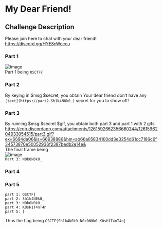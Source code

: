 # My Dear Friend!

## Challenge Description
Please join here to chat with your dear friend! https://discord.gg/HYE8cWeccu

### Part 1
![image](https://github.com/user-attachments/assets/10ad16c1-0572-4e64-bc85-9d82f4f4c52f)  
Part 1 being `OSCTF{`

### Part 2
By keying in $msg $secret, you obtain
Your dear friend don't have any `[text](https://part2.Sh1k4N0k0_)` secret for you to show off!

### Part 3
By running $msg $secret $gif, you obtain both part 3 and part 1 with 2 gifs
https://cdn.discordapp.com/attachments/1261592662356660244/1261596204933054515/part3.gif?ex=6694da06&is=66938886&hm=ab66a05834100dd3e3254d61cc7186c6f34573870e50052936f2387bedb2e14e&  
The final frame being  
![image](https://github.com/user-attachments/assets/c890dece-88e8-4d7d-b31c-3382d96fb2e5)  
`Part 3: N0k0N0k0_`
### Part 4

### Part 5

```
part 1: OSCTF{  
part 2: Sh1k4N0k0_  
part 3: N0k0N0k0_  
part 4: K0sH1T4nT4n  
part 5: }
```

Thus the flag being `OSCTF{Sh1k4N0k0_N0k0N0k0_K0sH1T4nT4n}`
